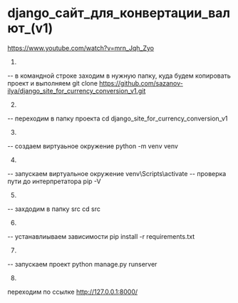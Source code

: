 # django_сайт_для_конвертации_валют_(v1)
https://www.youtube.com/watch?v=mrn_Jqh_Zyo

1.
-- в командной строке заходим в нужную папку, куда будем копировать проект и выполняем
git clone https://github.com/sazanov-ilya/django_site_for_currency_conversion_v1.git


2.
-- переходим в папку проекта
cd django_site_for_currency_conversion_v1


3.
-- создаем виртуаьное окружение
python -m venv venv


4.
-- запускаем виртуальное окружение
venv\Scripts\activate
-- проверка пути до интерпретатора
pip -V


5.
-- захдодим в папку src
cd src


6.
-- устанавлиываем зависимости
pip install -r requirements.txt


7.
-- запускаем проект
python manage.py runserver


8.
переходим по ссылке
http://127.0.0.1:8000/
